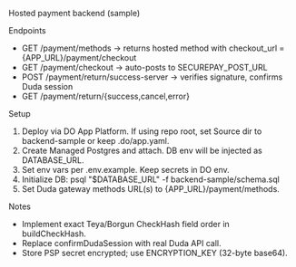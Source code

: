 Hosted payment backend (sample)

Endpoints
- GET /payment/methods → returns hosted method with checkout_url = {APP_URL}/payment/checkout
- GET /payment/checkout → auto-posts to SECUREPAY_POST_URL
- POST /payment/return/success-server → verifies signature, confirms Duda session
- GET /payment/return/{success,cancel,error}

Setup
1) Deploy via DO App Platform. If using repo root, set Source dir to backend-sample or keep .do/app.yaml.
2) Create Managed Postgres and attach. DB env will be injected as DATABASE_URL.
3) Set env vars per .env.example. Keep secrets in DO env.
4) Initialize DB: psql "$DATABASE_URL" -f backend-sample/schema.sql
5) Set Duda gateway methods URL(s) to {APP_URL}/payment/methods.

Notes
- Implement exact Teya/Borgun CheckHash field order in buildCheckHash.
- Replace confirmDudaSession with real Duda API call.
- Store PSP secret encrypted; use ENCRYPTION_KEY (32-byte base64).


